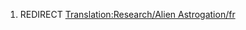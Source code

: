 1.  REDIRECT [Translation:Research/Alien
    Astrogation/fr](Translation:Research/Alien_Astrogation/fr "wikilink")